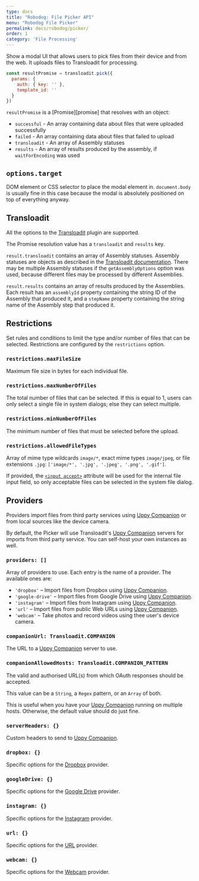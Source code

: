 ```yaml
---
type: docs
title: "Robodog: File Picker API"
menu: "Robodog File Picker"
permalink: docs/robodog/picker/
order: 1
category: 'File Processing'
---
```


Show a modal UI that allows users to pick files from their device and from the web. It uploads files to Transloadit for processing.

```js
const resultPromise = transloadit.pick({
  params: {
    auth: { key: '' },
    template_id: ''
  }
})
```

`resultPromise` is a [Promise][promise] that resolves with an object:

 - `successful` - An array containing data about files that were uploaded successfully
 - `failed` - An array containing data about files that failed to upload
 - `transloadit` - An array of Assembly statuses
 - `results` - An array of results produced by the assembly, if `waitForEncoding` was used

## `options.target`

DOM element or CSS selector to place the modal element in. `document.body` is usually fine in this case because the modal is absolutely positioned on top of everything anyway.

## Transloadit

All the options to the [Transloadit][transloadit] plugin are supported.

The Promise resolution value has a `transloadit` and `results` key.

`result.transloadit` contains an array of Assembly statuses. Assembly statuses are objects as described in the [Transloadit documentation][assembly-status]. There may be multiple Assembly statuses if the `getAssemblyOptions` option was used, because different files may be processed by different Assemblies.

`result.results` contains an array of results produced by the Assemblies. Each result has an `assemblyId` property containing the string ID of the Assembly that produced it, and a `stepName` property containing the string name of the Assembly step that produced it.

## Restrictions

Set rules and conditions to limit the type and/or number of files that can be selected. Restrictions are configured by the `restrictions` option.

### `restrictions.maxFileSize`

Maximum file size in bytes for each individual file.

### `restrictions.maxNumberOfFiles`

The total number of files that can be selected. If this is equal to 1, users can only select a single file in system dialogs; else they can select multiple.

### `restrictions.minNumberOfFiles`

The minimum number of files that must be selected before the upload.

### `restrictions.allowedFileTypes`

Array of mime type wildcards `image/*`, exact mime types `image/jpeg`, or file extensions `.jpg`: `['image/*', '.jpg', '.jpeg', '.png', '.gif']`.

If provided, the [`<input accept>`](https://developer.mozilla.org/en-US/docs/Web/HTML/Element/input/file#Limiting_accepted_file_types) attribute will be used for the internal file input field, so only acceptable files can be selected in the system file dialog.

## Providers

Providers import files from third party services using [Uppy Companion][companion] or from local sources like the device camera.

By default, the Picker will use Transloadit's [Uppy Companion][companion] servers for imports from third party service. You can self-host your own instances as well.

### `providers: []`

Array of providers to use. Each entry is the name of a provider. The available ones are:

- `'dropbox'` – Import files from Dropbox using [Uppy Companion][companion].
- `'google-drive'` – Import files from Google Drive using [Uppy Companion][companion].
- `'instagram'` – Import files from Instagram using [Uppy Companion][companion].
- `'url'` – Import files from public Web URLs using [Uppy Companion][companion].
- `'webcam'` – Take photos and record videos using thee user's device camera.

### `companionUrl: Transloadit.COMPANION`

The URL to a [Uppy Companion][companion] server to use.

### `companionAllowedHosts: Transloadit.COMPANION_PATTERN`

The valid and authorised URL(s) from which OAuth responses should be accepted.

This value can be a `String`, a `Regex` pattern, or an `Array` of both.

This is useful when you have your [Uppy Companion][companion] running on multiple hosts. Otherwise, the default value should do just fine.

### `serverHeaders: {}`

Custom headers to send to [Uppy Companion][companion].

### `dropbox: {}`

Specific options for the [Dropbox](/docs/dropbox) provider.

### `googleDrive: {}`

Specific options for the [Google Drive](/docs/google-drive) provider.

### `instagram: {}`

Specific options for the [Instagram](/docs/instagram) provider.

### `url: {}`

Specific options for the [URL](/docs/url) provider.

### `webcam: {}`

Specific options for the [Webcam](/docs/webcam) provider.

[companion]: /docs/companion
[transloadit]: /docs/transloadit#options
[assembly-status]: https://transloadit.com/docs/api/#assembly-status-response
